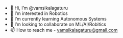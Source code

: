 - 👋 Hi, I’m @vamsikalagaturu
- 👀 I’m interested in Robotics
- 🌱 I’m currently learning Autonomous Systems
- 💞️ I’m looking to collaborate on ML/AI/Robitics
- 📫 How to reach me - vamsikalagaturu@gmail.com

<!---
vamsikalagaturu/vamsikalagaturu is a ✨ special ✨ repository because its `README.md` (this file) appears on your GitHub profile.
You can click the Preview link to take a look at your changes.
--->
